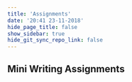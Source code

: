 ```yaml
---
title: 'Assignments'
date: '20:41 23-11-2018'
hide_page_title: false
show_sidebar: true
hide_git_sync_repo_link: false
---
```



## Mini Writing Assignments
